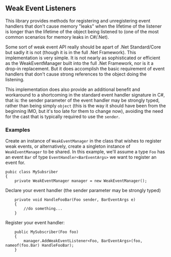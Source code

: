 Weak Event Listeners
---------------------

This library provides methods for registering and unregistering event handlers that don't cause memory "leaks" when the lifetime of the listener is longer than the lifetime of the object being listened to (one of the most common scenarios for memory leaks in C#/.Net).

Some sort of weak event API really should be apart of .Net Standard/Core but sadly it is not (though it is in the full .Net Framework). This implementation is very simple. It is not nearly as sophisticated or efficient as the WeakEventManager built into the full .Net Framework, nor is it a drop-in replacement. But it does accomplish the basic requirement of event handlers that don't cause strong references to the object doing the listening.

This implementation does also provide an additional benefit and workaround to a shortcoming in the standard event handler signature in C#, that is: the sender parameter of the event handler may be strongly typed, rather than being simply `object` (this is the way it should have been from the beginning IMO, but it's too late for them to change now), avoiding the need for the cast that is typically required to use the `sender`.

### Examples

Create an instance of `WeakEventManager` in the class that wishes to register weak events, or alternatively, create a singleton instance of `WeakEventManager` to be shared. In this example, we'll assume a type `Foo` has an event `Bar` of type `EventHandler<BarEventArgs>` we want to register an event for.

```
pubic class MySubsriber
{
    private WeakEventManager manager = new WeakEventManager();

```

Declare your event handler (the sender parameter may be strongly typed)

```
    private void HandleFooBar(Foo sender, BarEventArgs e)
    {
        //do something...
    }
```

Register your event handler:

```
    public MySubscriber(Foo foo)
    {
        manager.AddWeakEventListener<Foo, BarEventArgs>(foo, nameof(foo.Bar) HandleFooBar);
    }
```